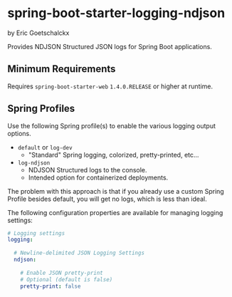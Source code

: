 # spring-boot-starter-logging-ndjson
by Eric Goetschalckx

Provides NDJSON Structured JSON logs for Spring Boot applications.

## Minimum Requirements
Requires `spring-boot-starter-web` `1.4.0.RELEASE` or higher at runtime.

## Spring Profiles
Use the following Spring profile(s) to enable the various logging output options.

- `default` or `log-dev`
    - "Standard" Spring logging, colorized, pretty-printed, etc...
- `log-ndjson`
    - NDJSON Structured logs to the console.
    - Intended option for containerized deployments.
  
The problem with this approach is that if you already use a custom Spring Profile besides default, you will get no logs, which is less than ideal.

The following configuration properties are available for managing logging settings:

```yaml
# Logging settings 
logging:
  
  # Newline-delimited JSON Logging Settings
  ndjson:
      
    # Enable JSON pretty-print
    # Optional (default is false)
    pretty-print: false
```
